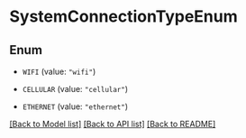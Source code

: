 # SystemConnectionTypeEnum

## Enum


* `WIFI` (value: `"wifi"`)

* `CELLULAR` (value: `"cellular"`)

* `ETHERNET` (value: `"ethernet"`)


[[Back to Model list]](../README.md#documentation-for-models) [[Back to API list]](../README.md#documentation-for-api-endpoints) [[Back to README]](../README.md)


